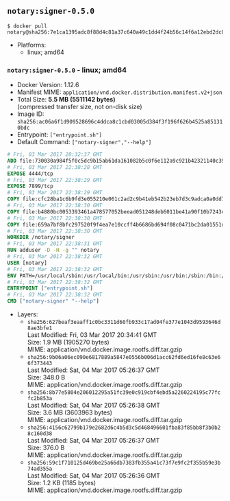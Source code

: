 ## `notary:signer-0.5.0`

```console
$ docker pull notary@sha256:7e1ca1395adc8f88d4c81a37c640a49c1dd4f24b56c14f6a12ebd2dc016920ea
```

-	Platforms:
	-	linux; amd64

### `notary:signer-0.5.0` - linux; amd64

-	Docker Version: 1.12.6
-	Manifest MIME: `application/vnd.docker.distribution.manifest.v2+json`
-	Total Size: **5.5 MB (5511142 bytes)**  
	(compressed transfer size, not on-disk size)
-	Image ID: `sha256:ac06a6f1d909528696c4ddca8c1cbd03005d384f3f196f626b4525a851310bdc`
-	Entrypoint: `["entrypoint.sh"]`
-	Default Command: `["notary-signer","--help"]`

```dockerfile
# Fri, 03 Mar 2017 20:32:37 GMT
ADD file:730030a984f5f0c5dc9b15ab61da161082b5c0f6e112a9c921b42321140c3927 in / 
# Fri, 03 Mar 2017 22:38:28 GMT
EXPOSE 4444/tcp
# Fri, 03 Mar 2017 22:38:29 GMT
EXPOSE 7899/tcp
# Fri, 03 Mar 2017 22:38:29 GMT
COPY file:cfc28ba1c6b9fd3e055210e061c2ad2c9b41eb542b23eb7d3c9adca0a0dd775d in /notary/signer/ 
# Fri, 03 Mar 2017 22:38:30 GMT
COPY file:b4880bc0053393461a478577052beead051248deb6011be41a90f10b7243c4a0 in /notary/signer/ 
# Fri, 03 Mar 2017 22:38:30 GMT
COPY file:659a7bf8bfc297520f9f4ea7e10ccff4b6686bd694f08c0471bc2da01551deb8 in /notary/signer/ 
# Fri, 03 Mar 2017 22:38:30 GMT
WORKDIR /notary/signer
# Fri, 03 Mar 2017 22:38:31 GMT
RUN adduser -D -H -g "" notary
# Fri, 03 Mar 2017 22:38:32 GMT
USER [notary]
# Fri, 03 Mar 2017 22:38:32 GMT
ENV PATH=/usr/local/sbin:/usr/local/bin:/usr/sbin:/usr/bin:/sbin:/bin:/notary/signer
# Fri, 03 Mar 2017 22:38:32 GMT
ENTRYPOINT ["entrypoint.sh"]
# Fri, 03 Mar 2017 22:38:32 GMT
CMD ["notary-signer" "--help"]
```

-	Layers:
	-	`sha256:627beaf3eaaff1c0bc3311d60fb933c17ad04fe377e1043d9593646d8ae3bfe1`  
		Last Modified: Fri, 03 Mar 2017 20:34:41 GMT  
		Size: 1.9 MB (1905270 bytes)  
		MIME: application/vnd.docker.image.rootfs.diff.tar.gzip
	-	`sha256:9b06a06ec090e6817889a5847e0556b006d1acc62fd6ed16fe8c63e66f373443`  
		Last Modified: Sat, 04 Mar 2017 05:26:37 GMT  
		Size: 348.0 B  
		MIME: application/vnd.docker.image.rootfs.diff.tar.gzip
	-	`sha256:8b77e5804e206012295a51fc39e0c919cbf4ebd5a2260224195c77fcfc2b853a`  
		Last Modified: Sat, 04 Mar 2017 05:26:38 GMT  
		Size: 3.6 MB (3603963 bytes)  
		MIME: application/vnd.docker.image.rootfs.diff.tar.gzip
	-	`sha256:4156c62799b179e2682d6c4b5d3c5d468496601fba83f85bb8f3b0b28c160d38`  
		Last Modified: Sat, 04 Mar 2017 05:26:37 GMT  
		Size: 376.0 B  
		MIME: application/vnd.docker.image.rootfs.diff.tar.gzip
	-	`sha256:59c1f710125d469be25a66db7383fb355a41c73f7e9fc2f355b59e3b74ad355a`  
		Last Modified: Sat, 04 Mar 2017 05:26:36 GMT  
		Size: 1.2 KB (1185 bytes)  
		MIME: application/vnd.docker.image.rootfs.diff.tar.gzip
